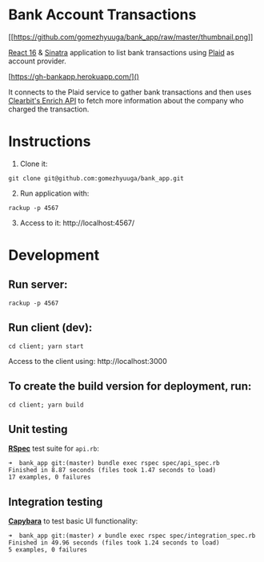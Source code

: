# Bank Account Transactions

[[https://github.com/gomezhyuuga/bank_app/raw/master/thumbnail.png]]

[React 16][react] & [Sinatra][sinatra] application to list bank transactions using
[Plaid][plaid] as account provider.

[https://gh-bankapp.herokuapp.com/]()

It connects to the Plaid service to gather bank transactions and then
uses [Clearbit's Enrich API][clearbit] to fetch more information about the company
who charged the transaction.

# Instructions
1. Clone it:

```
git clone git@github.com:gomezhyuuga/bank_app.git
```

2. Run application with:


```
rackup -p 4567
```

3. Access to it: http://localhost:4567/


# Development
## Run server:

```
rackup -p 4567
```

## Run client (dev):

```
cd client; yarn start
```

Access to the client using: http://localhost:3000

## To create the build version for deployment, run:

```
cd client; yarn build
```

## Unit testing

__[RSpec][rspec]__ test suite for `api.rb`:

```
➜  bank_app git:(master) bundle exec rspec spec/api_spec.rb
Finished in 8.87 seconds (files took 1.47 seconds to load)
17 examples, 0 failures
```

## Integration testing

__[Capybara][capybara]__  to test basic UI functionality:

```
➜  bank_app git:(master) ✗ bundle exec rspec spec/integration_spec.rb
Finished in 49.96 seconds (files took 1.24 seconds to load)
5 examples, 0 failures
```

[clearbit]: https://clearbit.com/
[capybara]: http://teamcapybara.github.io/capybara/
[rspec]: http://rspec.info/
[plaid]: https://plaid.com/
[react]: https://reactjs.org/
[sinatra]: http://sinatrarb.com/
